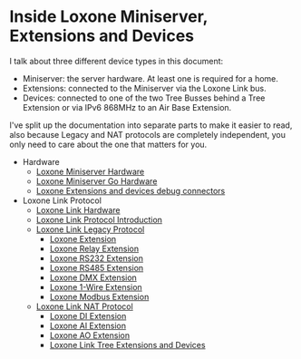 # Inside Loxone Miniserver, Extensions and Devices

I talk about three different device types in this document:

  - Miniserver: the server hardware. At least one is required for a home.
  - Extensions: connected to the Miniserver via the Loxone Link bus.
  - Devices: connected to one of the two Tree Busses behind a Tree Extension or via IPv6 868MHz to an Air Base Extension.

I've split up the documentation into separate parts to make it easier to read, also because Legacy and NAT protocols are completely independent, you only need to care about the one that matters for you.

- Hardware
    - [Loxone Miniserver Hardware](LoxoneMiniserverHardware.md)
    - [Loxone Miniserver Go Hardware](LoxoneMiniserverGoHardware.md)
    - [Loxone Extensions and devices debug connectors](LoxoneDebugConnectors.md)
- Loxone Link Protocol
    - [Loxone Link Hardware](LoxoneLinkHardware.md)
    - [Loxone Link Protocol Introduction](LoxoneLinkProtocolIntro.md)
    - [Loxone Link Legacy Protocol](LoxoneLinkLegacyProtocol.md)
        - [Loxone Extension](LoxoneLinkLegacyExtension.md)
        - [Loxone Relay Extension](LoxoneLinkLegacyExtensionRelay.md)
        - [Loxone RS232 Extension](LoxoneLinkLegacyExtensionRS232.md)
        - [Loxone RS485 Extension](LoxoneLinkLegacyExtensionRS485.md)
        - [Loxone DMX Extension](LoxoneLinkLegacyExtensionDMX.md)
        - [Loxone 1-Wire Extension](LoxoneLinkLegacyExtension1Wire.md)
        - [Loxone Modbus Extension](LoxoneLinkLegacyExtensionModbus.md)
    - [Loxone Link NAT Protocol](LoxoneLinkNATProtocol.md)
        - [Loxone DI Extension](LoxoneLinkNATExtensionDI.md)
        - [Loxone AI Extension](LoxoneLinkNATExtensionAI.md)
        - [Loxone AO Extension](LoxoneLinkNATExtensionAO.md)
        - [Loxone Link Tree Extensions and Devices](LoxoneLinkNATTreeDevices.md)
